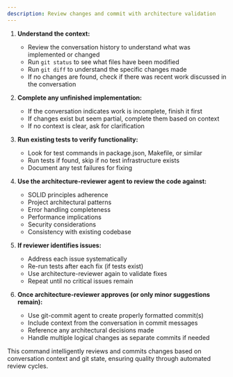 ```yaml
---
description: Review changes and commit with architecture validation
---
```


1. **Understand the context:**
   - Review the conversation history to understand what was implemented or changed
   - Run `git status` to see what files have been modified
   - Run `git diff` to understand the specific changes made
   - If no changes are found, check if there was recent work discussed in the conversation

2. **Complete any unfinished implementation:**
   - If the conversation indicates work is incomplete, finish it first
   - If changes exist but seem partial, complete them based on context
   - If no context is clear, ask for clarification

3. **Run existing tests to verify functionality:**
   - Look for test commands in package.json, Makefile, or similar
   - Run tests if found, skip if no test infrastructure exists
   - Document any test failures for fixing

4. **Use the architecture-reviewer agent to review the code against:**
   - SOLID principles adherence
   - Project architectural patterns
   - Error handling completeness
   - Performance implications
   - Security considerations
   - Consistency with existing codebase

5. **If reviewer identifies issues:**
   - Address each issue systematically
   - Re-run tests after each fix (if tests exist)
   - Use architecture-reviewer again to validate fixes
   - Repeat until no critical issues remain

6. **Once architecture-reviewer approves (or only minor suggestions remain):**
   - Use git-commit agent to create properly formatted commit(s)
   - Include context from the conversation in commit messages
   - Reference any architectural decisions made
   - Handle multiple logical changes as separate commits if needed

This command intelligently reviews and commits changes based on conversation context and git state, ensuring quality through automated review cycles.